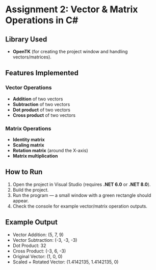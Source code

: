 # Assignment 2: Vector & Matrix Operations in C#

## Library Used
- **OpenTK** (for creating the project window and handling vectors/matrices).

## Features Implemented

### Vector Operations
- **Addition** of two vectors
- **Subtraction** of two vectors
- **Dot product** of two vectors
- **Cross product** of two vectors

### Matrix Operations
- **Identity matrix**
- **Scaling matrix**
- **Rotation matrix** (around the X-axis)
- **Matrix multiplication**

## How to Run
1. Open the project in Visual Studio (requires **.NET 6.0** or **.NET 8.0**).  
2. Build the project.  
3. Run the program — a small window with a green rectangle should appear.  
4. Check the console for example vector/matrix operation outputs.

## Example Output

- Vector Addition: (5, 7, 9)
- Vector Subtraction: (-3, -3, -3)
- Dot Product: 32
- Cross Product: (-3, 6, -3)
- Original Vector: (1, 0, 0)
- Scaled + Rotated Vector: (1.4142135, 1.4142135, 0)
